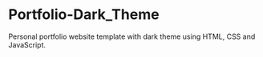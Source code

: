 # Portfolio-Dark_Theme
Personal portfolio website template with dark theme using HTML, CSS and JavaScript.
